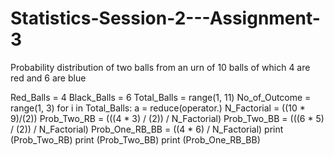 # Statistics-Session-2---Assignment-3
Probability distribution of two balls from an urn of 10 balls of which 4 are red and 6 are blue

Red_Balls = 4
Black_Balls = 6
Total_Balls = range(1, 11)
No_of_Outcome = range(1, 3)
for i in Total_Balls:
    a = reduce(operator.)
N_Factorial = ((10 * 9)/(2))
Prob_Two_RB = (((4 * 3) / (2)) / N_Factorial)
Prob_Two_BB = (((6 * 5) / (2)) / N_Factorial)
Prob_One_RB_BB = ((4 * 6) / N_Factorial)
print (Prob_Two_RB)
print (Prob_Two_BB)
print (Prob_One_RB_BB)
